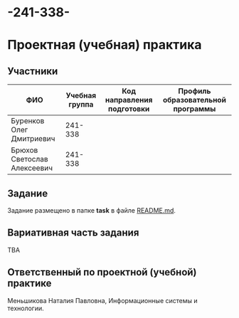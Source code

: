 # -241-338-

# Проектная (учебная) практика

## Участники

| ФИО | Учебная группа | Код направления подготовки | Профиль образовательной программы |
|-|-|-|-|
| Буренков Олег Дмитриевич | 241-338 | | |
| Брюхов Светослав Алексеевич | 241-338 |||

## Задание

Задание размещено в папке **task** в файле [README.md](task/README.md).

## Вариативная часть задания

TBA

## Ответственный по проектной (учебной) практике

Меньшикова Наталия Павловна, Информационные системы и технологии.
